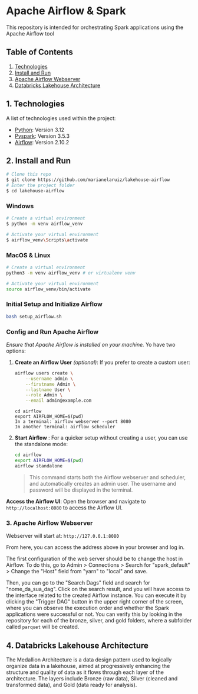 # Apache Airflow & Spark

This repository is intended for orchestrating Spark applications using the Apache Airflow tool

## Table of Contents

1. [Technologies](#technologies)
2. [Install and Run](#install-and-run)
3. [Apache Airflow Webserver](#apache-airflow-webserver)
4. [Databricks Lakehouse Architecture](#databricks-lakehouse-architecture)

## 1. Technologies

A list of technologies used within the project:

* [Python](https://www.python.org): Version 3.12
* [Pyspark](https://spark.apache.org/docs/latest/api/python/index.html): Version 3.5.3
* [Airflow](https://airflow.apache.org/docs/apache-airflow/stable/installation/index.html): Version 2.10.2

## 2. Install and Run

```bash
# Clone this repo
$ git clone https://github.com/marianelaruiz/lakehouse-airflow
# Enter the project folder
$ cd lakehouse-airflow
```

### Windows

```bash
# Create a virtual environment
$ python -m venv airflow_venv 

# Activate your virtual environment
$ airflow_venv\Scripts\activate


```

### MacOS & Linux

```bash
# Create a virtual environment
python3 -m venv airflow_venv # or virtualenv venv

# Activate your virtual environment
source airflow_venv/bin/activate

```
### Initial Setup and Initialize Airflow
   ```bash
  bash setup_airflow.sh
   ```

### Config and Run Apache Airflow
*Ensure that Apache Airflow is installed on your machine.*
Yo have two options:

1. **Create an Airflow User** *(optional)*:
   If you prefer to create a custom user:
   ```bash
   airflow users create \
       --username admin \
       --firstname Admin \
       --lastname User \
       --role Admin \
       --email admin@example.com
   ```

   ``` 
   cd airflow
   export AIRFLOW_HOME=$(pwd)  
   In a terminal: airflow webserver --port 8080
   In another terminal: airflow scheduler
   ```



2. **Start Airflow** :
   For a quicker setup without creating a user, you can use the standalone mode:
   ```bash
   cd airflow
   export AIRFLOW_HOME=$(pwd)
   airflow standalone
   ```
   > This command starts both the Airflow webserver and scheduler, and automatically creates an admin user. The username and password will be displayed in the terminal.

**Access the Airflow UI**:
   Open the browser and navigate to `http://localhost:8080` to access the Airflow UI.

### 3. Apache Airflow Webserver

Webserver will start at: `http://127.0.0.1:8080`

From here, you can access the address above in your browser and log in. 

The first configuration of the web server should be to change the host in Airflow. To do this, go to Admin > Connections > Search for "spark_default" > Change the "Host" field from "yarn" to "local" and save.

Then, you can go to the "Search Dags" field and search for "nome_da_sua_dag". Click on the search result, and you will have access to the interface related to the created Airflow instance. You can execute it by clicking the "Trigger DAG" button in the upper right corner of the screen, where you can observe the execution order and whether the Spark applications were successful or not. You can verify this by looking in the repository for each of the bronze, silver, and gold folders, where a subfolder called `parquet` will be created.

## 4. Databricks Lakehouse Architecture

The Medallion Architecture is a data design pattern used to logically organize data in a lakehouse, aimed at progressively enhancing the structure and quality of data as it flows through each layer of the architecture. The layers include Bronze (raw data), Silver (cleaned and transformed data), and Gold (data ready for analysis).
